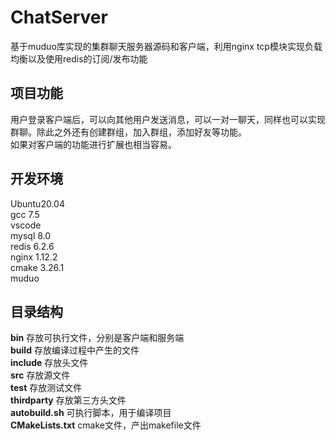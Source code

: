 # ChatServer
基于muduo库实现的集群聊天服务器源码和客户端，利用nginx tcp模块实现负载均衡以及使用redis的订阅/发布功能
## 项目功能
用户登录客户端后，可以向其他用户发送消息，可以一对一聊天，同样也可以实现群聊。除此之外还有创建群组，加入群组，添加好友等功能。  
如果对客户端的功能进行扩展也相当容易。
## 开发环境
Ubuntu20.04  
gcc 7.5  
vscode  
mysql 8.0  
redis 6.2.6  
nginx 1.12.2  
cmake 3.26.1  
muduo  
## 目录结构
**bin** 存放可执行文件，分别是客户端和服务端  
**build** 存放编译过程中产生的文件  
**include** 存放头文件  
**src** 存放源文件  
**test** 存放测试文件  
**thirdparty** 存放第三方头文件  
**autobuild.sh** 可执行脚本，用于编译项目  
**CMakeLists.txt** cmake文件，产出makefile文件  
